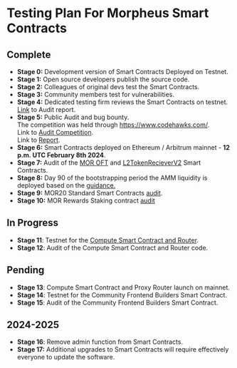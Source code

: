 # Testing Plan For Morpheus Smart Contracts 

## Complete
- **Stage 0:** Development version of Smart Contracts Deployed on Testnet.
- **Stage 1:** Open source developers publish the source code.
- **Stage 2:** Colleagues of original devs test the Smart Contracts.
- **Stage 3:** Community members test for vulnerabilities.
- **Stage 4:** Dedicated testing firm reviews the Smart Contracts on testnet. [Link](https://github.com/MorpheusAIs/Docs/blob/main/Security%20Audit%20Reports/Distribution%20Contract/Renascence%20Morpheus%20Audit%20v2.pdf) to Audit report.
- **Stage 5:** Public Audit and bug bounty.  
  The competition was held through https://www.codehawks.com/.  
  Link to [Audit Competition](https://www.codehawks.com/contests/clrzgrole0007xtsq0gfdw8if).  
  Link to [Report](https://www.codehawks.com/report/clrzgrole0007xtsq0gfdw8if).
- **Stage 6:** Smart Contracts deployed on Ethereum / Arbitrum mainnet - **12 p.m. UTC February 8th 2024**.
- **Stage 7:** Audit of the [MOR OFT](https://github.com/MorpheusAIs/Docs/tree/main/Security%20Audit%20Reports/MOR%20OFT%20Token%20Contract) and [L2TokenRecieverV2](https://github.com/MorpheusAIs/Docs/tree/main/Security%20Audit%20Reports/L2%20Token%20Receiver%20V2) Smart Contracts. 
- **Stage 8:** Day 90 of the bootstrapping period the AMM liquidity is deployed based on the [guidance.](https://github.com/MorpheusAIs/Docs/blob/main/!KEYDOCS%20README%20FIRST!/Capital%20Providers%2C%20MOR20%2C%20TCM/Phased%20AMM%20Deployment%20and%20Fair%20Price%20Discovery.md)
- **Stage 9:** MOR20 Standard Smart Contracts [audit](https://github.com/MorpheusAIs/Docs/blob/main/Security%20Audit%20Reports/MOR20%20Contracts%20Audit.pdf).
- **Stage 10:** MOR Rewards Staking contract [audit](/Security%20Audit%20Reports/Distribution%20Contract/Distribution%20V2%20%2B%20Staking%20Audit%20%7C%20Renascence.pdf)

## In Progress
- **Stage 11**: Testnet for the [Compute Smart Contract and Router](https://github.com/Lumerin-protocol/Morpheus-Lumerin-Node/releases).
- **Stage 12**: Audit of the Compute Smart Contract and Router code.

## Pending
- **Stage 13**: Compute Smart Contract and Proxy Router launch on mainnet.
- **Stage 14**: Testnet for the Community Frontend Builders Smart Contract.
- **Stage 15**: Audit of the Community Frontend Builders Smart Contract.

## 2024-2025 
- **Stage 16**: Remove admin function from Smart Contracts.
- **Stage 17:** Additional upgrades to Smart Contracts will require effectively everyone to update the software.
